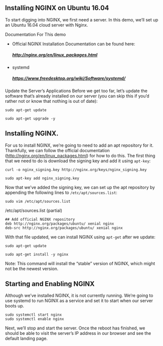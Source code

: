 ## Installing NGINX on Ubuntu 16.04

To start digging into NGINX, we first need a server. In this demo, we’ll set up an Ubuntu 16.04 cloud server with Nginx.

Documentation For This demo
- Official NGINX Installation Documentation can be found here:
  ##### http://nginx.org/en/linux_packages.html
- systemd
  ##### https://www.freedesktop.org/wiki/Software/systemd/

Update the Server’s Applications
Before we get too far, let’s update the software that’s already installed on our server (you can skip this if you’d rather not or know that nothing is out of date):
```
sudo apt-get update
```
```
sudo apt-get upgrade -y
```

## Installing NGINX.
For us to install NGINX, we’re going to need to add an apt repository for it. Thankfully, we can follow the official documentation (http://nginx.org/en/linux_packages.html) for how to do this.
The first thing that we need to do is download the signing key and add it using `apt-key`:
```
curl -o nginx_signing.key http://nginx.org/keys/nginx_signing.key
```
```
sudo apt-key add nginx_signing.key
```

Now that we’ve added the signing key, we can set up the apt repository by appending the following lines to `/etc/apt/sources.list`:
```
sudo vim /etc/apt/sources.list
```

/etc/apt/sources.list (partial)
```
## Add official NGINX repository
deb http://nginx.org/packages/ubuntu/ xenial nginx
deb-src http://nginx.org/packages/ubuntu/ xenial nginx
```

With that file updated, we can install NGINX using `apt-get` after we update:
```
sudo apt-get update
```
```
sudo apt-get install -y nginx
```
Note: This command will install the “stable” version of NGINX, which might not be the newest version.

## Starting and Enabling NGINX
Although we’ve installed NGINX, it is not currently running. We’re going to use systemd to run NGINX as a service and set it to start when our server boots up.
```
sudo systemctl start nginx
sudo systemctl enable nginx
```

Next, we’ll stop and start the server. Once the reboot has finished, we should be able to visit the server’s IP address in our browser and see the default landing page.
